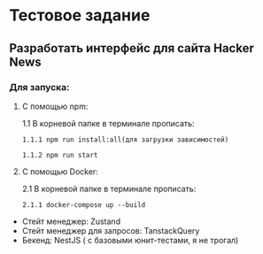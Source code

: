# Тестовое задание

## Разработать интерфейс для сайта Hacker News

### Для запуска:

1.  С помощью npm:

    1.1 В корневой папке в терминале прописать:

        1.1.1 npm run install:all(для загрузки зависимостей)

        1.1.2 npm run start

2.  С помощью Docker:

    2.1 В корневой папке в терминале прописать:

        2.1.1 docker-compose up --build

- Стейт менеджер: Zustand
- Стейт менеджер для запросов: TanstackQuery
- Бекенд: NestJS ( с базовыми юнит-тестами, я не трогал)

